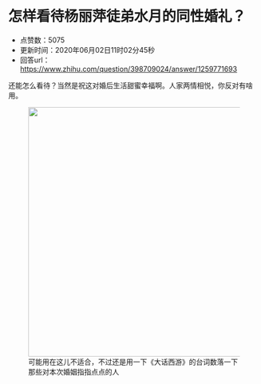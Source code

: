 # 怎样看待杨丽萍徒弟水月的同性婚礼？
- 点赞数：5075
- 更新时间：2020年06月02日11时02分45秒
- 回答url：https://www.zhihu.com/question/398709024/answer/1259771693
<body>
 <p data-pid="GVtvM68V">还能怎么看待？当然是祝这对婚后生活甜蜜幸福啊。人家两情相悦，你反对有啥用。</p>
 <figure data-size="normal">
  <img src="https://picx.zhimg.com/50/v2-36b51cd11995393178867b744e11c1ae_720w.jpg?source=1940ef5c" data-rawwidth="500" data-rawheight="847" data-size="normal" data-original-token="v2-36b51cd11995393178867b744e11c1ae" data-default-watermark-src="https://picx.zhimg.com/50/v2-9d2dac698fe997c845c4963a1b78d1de_720w.jpg?source=1940ef5c" class="origin_image zh-lightbox-thumb" width="500" data-original="https://picx.zhimg.com/v2-36b51cd11995393178867b744e11c1ae_r.jpg?source=1940ef5c">
  <figcaption>
   可能用在这儿不适合，不过还是用一下《大话西游》的台词数落一下那些对本次婚姻指指点点的人
  </figcaption>
 </figure>
 <p></p>
</body>